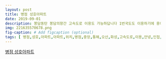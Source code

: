 ```yaml
---
layout: post
title: 병점 성호아파트
date: 2019-09-01
description: 봉담동탄 봉담의왕간 고속도로 이용도 가능하답니다 1번국도도 이용하기에 용이하여 수도권 서울 강남등지로 이동하기에 편리하며 경부선 1호선 전철역 병점역과 서동탄역을 이용가능한데요 
img: 221635570678.png
fig-caption: # Add figcaption (optional)
tags: [ 병점,성호,아파트,아파트,위치,병점,중앙,통해,오산,화성,고속도로,이용,안녕,인접,오산,수도,권제,순환도로,봉담,봉담,의왕,고속도로,이용도,번국,도도,이용,수도권,서울,강남,등지,이동,부선,호선,전철역,병점역,서동탄역,이용,도보,여분,정도,시간,조금,거리,위치,신도시,인접,신도시,인프라,용이,단지,위치,경기도,화성시,병점동,번지,도로명주소,경기도,화성시,용사,자리,대수,세대,개동,구성,건설,성호,건설,시공,준공,시기,완공,주가,세대,주차,대수,대로,세대,주차,대수,주차장,지하,주차장,지상,주차장,구성,녹지,성호,아파트,건폐율,별로,대별,면적,구성은,전용,면적,세대,세대,중소,구성,계단,구성,초등학교,배정은,설립,송화,초등학교,도보,등하교,근거리,단지,한국,감정,전용,매매,시세,백이,전세,전용,매가,시세,전세,시세,정도,시세,보이 ]
---
```

[병점 성호아파트](https://blog.naver.com/alsrud6324?Redirect=Log&logNo=221635570678)